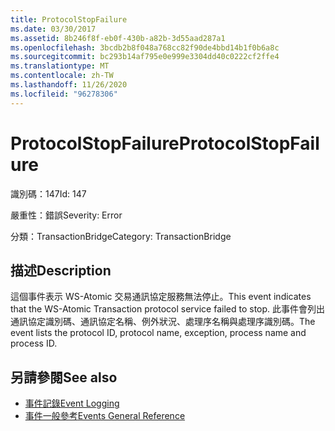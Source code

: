 ```yaml
---
title: ProtocolStopFailure
ms.date: 03/30/2017
ms.assetid: 8b246f8f-eb0f-430b-a82b-3d55aad287a1
ms.openlocfilehash: 3bcdb2b8f048a768cc82f90de4bbd14b1f0b6a8c
ms.sourcegitcommit: bc293b14af795e0e999e3304dd40c0222cf2ffe4
ms.translationtype: MT
ms.contentlocale: zh-TW
ms.lasthandoff: 11/26/2020
ms.locfileid: "96278306"
---
```

# <a name="protocolstopfailure"></a><span data-ttu-id="3583b-102">ProtocolStopFailure</span><span class="sxs-lookup"><span data-stu-id="3583b-102">ProtocolStopFailure</span></span>

<span data-ttu-id="3583b-103">識別碼：147</span><span class="sxs-lookup"><span data-stu-id="3583b-103">Id: 147</span></span>  
  
 <span data-ttu-id="3583b-104">嚴重性：錯誤</span><span class="sxs-lookup"><span data-stu-id="3583b-104">Severity: Error</span></span>  
  
 <span data-ttu-id="3583b-105">分類：TransactionBridge</span><span class="sxs-lookup"><span data-stu-id="3583b-105">Category: TransactionBridge</span></span>  
  
## <a name="description"></a><span data-ttu-id="3583b-106">描述</span><span class="sxs-lookup"><span data-stu-id="3583b-106">Description</span></span>  

 <span data-ttu-id="3583b-107">這個事件表示 WS-Atomic 交易通訊協定服務無法停止。</span><span class="sxs-lookup"><span data-stu-id="3583b-107">This event indicates that the WS-Atomic Transaction protocol service failed to stop.</span></span> <span data-ttu-id="3583b-108">此事件會列出通訊協定識別碼、通訊協定名稱、例外狀況、處理序名稱與處理序識別碼。</span><span class="sxs-lookup"><span data-stu-id="3583b-108">The event lists the protocol ID, protocol name, exception, process name and process ID.</span></span>  
  
## <a name="see-also"></a><span data-ttu-id="3583b-109">另請參閱</span><span class="sxs-lookup"><span data-stu-id="3583b-109">See also</span></span>

- [<span data-ttu-id="3583b-110">事件記錄</span><span class="sxs-lookup"><span data-stu-id="3583b-110">Event Logging</span></span>](index.md)
- [<span data-ttu-id="3583b-111">事件一般參考</span><span class="sxs-lookup"><span data-stu-id="3583b-111">Events General Reference</span></span>](events-general-reference.md)
